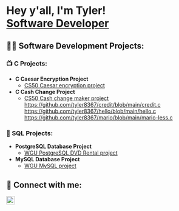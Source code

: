 <h1>Hey y'all, I'm Tyler! <br/><a href="https://github.com/tyler8367">Software Developer</a>

<h2>👨‍💻 Software Development Projects:</h2>

<h3>📺 C Projects:</h3>
  
- <b>C Caesar Encryption Project</b>
  - [CS50 Caesar encryption project](https://github.com/tyler8367/CS50-Caesar/blob/main/caesar.c)
- <b>C Cash Change Project</b>
  - [CS50 Cash change maker project](https://github.com/tyler8367/Cash/blob/main/cash.c)
https://github.com/tyler8367/credit/blob/main/credit.c
  https://github.com/tyler8367/hello/blob/main/hello.c
  https://github.com/tyler8367/mario/blob/main/mario-less.c
  
<h3>💽 SQL Projects:</h3>

- <b>PostgreSQL Database Project</b>
  - [WGU PostgreSQL DVD Rental project](https://github.com/tyler8367/DVD-Rental-SQL-Project/blob/main/DVDrental.sql)
- <b>MySQL Database Project</b>
  - [WGU MySQL project](https://github.com/tyler8367/C170-SQL/blob/main/C170-project.sql)

<h2> 🤳 Connect with me:</h2>

[<img align="left" alt="TylerGaudin | LinkedIn" width="22px" src="https://cdn.jsdelivr.net/npm/simple-icons@v3/icons/linkedin.svg" />][linkedin]

[linkedin]: https://linkedin.com/in/tylergaudin
